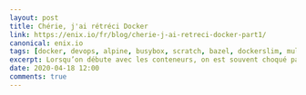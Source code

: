 ```yaml
---
layout: post
title: Chérie, j'ai rétréci Docker
link: https://enix.io/fr/blog/cherie-j-ai-retreci-docker-part1/
canonical: enix.io
tags: [docker, devops, alpine, busybox, scratch, bazel, dockerslim, multi-stage-build, enix.io]
excerpt: Lorsqu’on débute avec les conteneurs, on est souvent choqué par la taille des images générées. “Comment est-ce possible ? 1 giga pour un pauv’ programme de rien du tout ?” On va voir qu’il est tout à fait possible de réduire la taille des images, et ce, sans sacrifier le confort des devs et des ops.
date: 2020-04-18 12:00
comments: true
---
```


